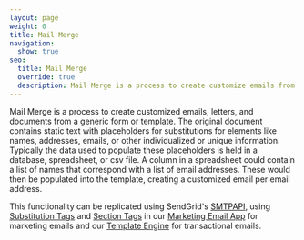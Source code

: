 ```yaml
---
layout: page
weight: 0
title: Mail Merge
navigation:
  show: true
seo:
  title: Mail Merge
  override: true
  description: Mail Merge is a process to create customize emails from a generic form or template.
---
```


Mail Merge is a process to create customized emails, letters, and documents from a generic form or template. The original document contains static text with placeholders for substitutions for elements like names, addresses, emails, or other individualized or unique information. Typically the data used to populate these placeholders is held in a database, spreadsheet, or csv file. A column in a spreadsheet could contain a list of names that correspond with a list of email addresses. These would then be populated into the template, creating a customized email per email address. 

This functionality can be replicated using SendGrid's [SMTPAPI]({{root_url}}/API_Reference/SMTP_API/index.html), using [Substitution Tags]({{root_url}}/API_Reference/SMTP_API/substitution_tags.html) and [Section Tags]({{root_url}}/API_Reference/SMTP_API/section_tags.html) in our [Marketing Email App]({{root_url}}/User_Guide/Marketing_Emails/recipients.html) for marketing emails and our [Template Engine]({{root_url}}/API_Reference/Web_API_v3/Template_Engine/smtpapi.html) for transactional emails.
